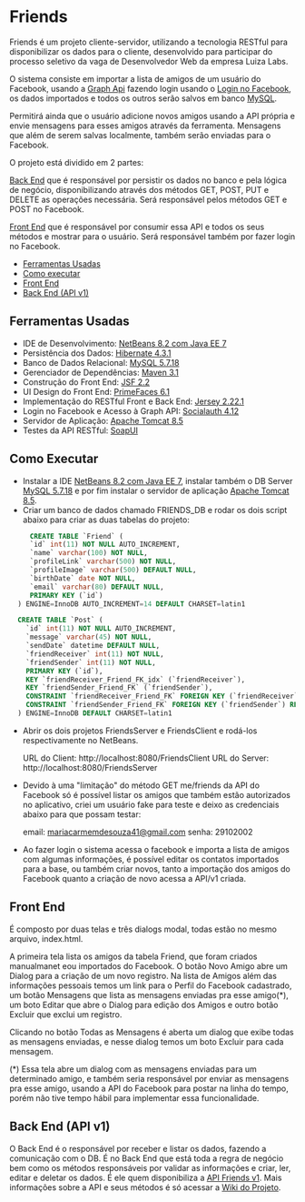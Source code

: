 # Friends
Friends é um projeto cliente-servidor, utilizando a tecnologia RESTful para disponibilizar os dados para o cliente, desenvolvido para participar do processo seletivo da vaga de Desenvolvedor Web da empresa Luiza Labs. 

O sistema consiste em importar a lista de amigos de um usuário do Facebook, usando a [Graph Api](https://developers.facebook.com/docs/graph-api) fazendo login usando o [Login no Facebook](https://developers.facebook.com/docs/facebook-login), os dados importados e todos os outros serão salvos em banco [MySQL](https://www.mysql.com/).

Permitirá ainda que o usuário adicione novos amigos usando a API própria e envie mensagens para esses amigos através da ferramenta. Mensagens que além de serem salvas localmente, também serão enviadas para o Facebook.

O projeto está dividido em 2 partes: 

[Back End](#back-end) que é responsável por persistir os dados no banco e pela lógica de negócio, disponibilizando através dos métodos GET, POST, PUT e DELETE as operações necessária. Será responsável pelos métodos GET e POST no Facebook.

[Front End](#front-end) que é responsável por consumir essa API e todos os seus métodos e mostrar para o usuário. Será responsável também por fazer login no Facebook.

- [Ferramentas Usadas](#ferramentas-usadas)
- [Como executar](#como-executar)
- [Front End](#front-end)
- [Back End (API v1)](#back-end)

## Ferramentas Usadas

- IDE de Desenvolvimento: [NetBeans 8.2 com Java EE 7](https://netbeans.org)
- Persistência dos Dados: [Hibernate 4.3.1](http://hibernate.org/)
- Banco de Dados Relacional: [MySQL 5.7.18](https://www.mysql.com)
- Gerenciador de Dependências: [Maven 3.1](https://maven.apache.org/)
- Construção do Front End: [JSF 2.2](https://javaee.github.io/javaserverfaces-spec/)
- UI Design do Front End: [PrimeFaces 6.1](https://www.primefaces.org/)
- Implementação do RESTful Front e Back End: [Jersey 2.22.1](https://github.com/jersey)
- Login no Facebook e Acesso à Graph API: [Socialauth 4.12](https://github.com/3pillarlabs/socialauth)
- Servidor de Aplicação: [Apache Tomcat 8.5](http://tomcat.apache.org/)
- Testes da API RESTful: [SoapUI](https://www.soapui.org/) 

## Como Executar

- Instalar a IDE [NetBeans 8.2 com Java EE 7](https://netbeans.org), instalar também o DB Server [MySQL 5.7.18](https://www.mysql.com) e por fim instalar o servidor de aplicação [Apache Tomcat 8.5](http://tomcat.apache.org/).
- Criar um banco de dados chamado FRIENDS_DB e rodar os dois script abaixo para criar as duas tabelas do projeto:

```SQL
     CREATE TABLE `Friend` (
     `id` int(11) NOT NULL AUTO_INCREMENT,
     `name` varchar(100) NOT NULL,
     `profileLink` varchar(500) NOT NULL,
     `profileImage` varchar(500) DEFAULT NULL,
     `birthDate` date NOT NULL,
     `email` varchar(80) DEFAULT NULL,
     PRIMARY KEY (`id`)
  ) ENGINE=InnoDB AUTO_INCREMENT=14 DEFAULT CHARSET=latin1

  CREATE TABLE `Post` (
    `id` int(11) NOT NULL AUTO_INCREMENT,
    `message` varchar(45) NOT NULL,
    `sendDate` datetime DEFAULT NULL,
    `friendReceiver` int(11) NOT NULL,
    `friendSender` int(11) NOT NULL,
    PRIMARY KEY (`id`),
    KEY `friendReceiver_Friend_FK_idx` (`friendReceiver`),
    KEY `friendSender_Friend_FK` (`friendSender`),
    CONSTRAINT `friendReceiver_Friend_FK` FOREIGN KEY (`friendReceiver`) REFERENCES `Friend` (`id`) ON DELETE NO ACTION O N     UPDATE NO ACTION,
    CONSTRAINT `friendSender_Friend_FK` FOREIGN KEY (`friendSender`) REFERENCES `Friend` (`id`) ON DELETE NO ACTION ON           UPDATE NO ACTION
  ) ENGINE=InnoDB DEFAULT CHARSET=latin1
```
- Abrir os dois projetos FriendsServer e FriendsClient e rodá-los respectivamente no NetBeans.

    URL do Client: http://localhost:8080/FriendsClient
    URL do Server: http://localhost:8080/FriendsServer

- Devido à uma "limitação" do método GET me/friends da API do Facebook só é possível listar os amigos que também estão autorizados no aplicativo, criei um usuário fake para teste e deixo as credenciais abaixo para que possam testar:
    
    email: mariacarmemdesouza41@gmail.com
    senha: 29102002

- Ao fazer login o sistema acessa o facebook e importa a lista de amigos com algumas informações, é possível editar os contatos importados para a base, ou também criar novos, tanto a importação dos amigos do Facebook quanto a criação de novo acessa a API/v1 criada.

## Front End

É composto por duas telas e três dialogs modal, todas estão no mesmo arquivo, index.html.

A primeira tela lista os amigos da tabela Friend, que foram criados manualmanet eou importados do Facebook. O botão Novo Amigo abre um Dialog para a criação de um novo registro. Na lista de Amigos além das informações pessoais temos um link para o Perfil do Facebook cadastrado, um botão Mensagens que lista as mensagens enviadas pra esse amigo(*), um boto Editar que abre o Dialog para edição dos Amigos e outro botão Excluir que exclui um registro.

Clicando no botão Todas as Mensagens é aberta um dialog que exibe todas as mensagens enviadas, e nesse dialog temos um boto Excluir para cada mensagem.

(*) Essa tela abre um dialog com as mensagens enviadas para um determinado amigo, e também seria responsável por enviar as mensagens pra esse amigo, usando a API do Facebook para postar na linha do tempo, porém não tive tempo hábil para implementar essa funcionalidade.

## Back End (API v1)

O Back End é o responsável por receber e listar os dados, fazendo a comunicação com o DB. É no Back End que está toda a regra de negócio bem como os métodos responsáveis por validar as informações e criar, ler, editar e deletar os dados. É ele quem disponibiliza a [API Friends v1](https://github.com/alanfrnk/friends/wiki). Mais informações sobre a API e seus métodos é só acessar a [Wiki do Projeto](https://github.com/alanfrnk/friends/wiki).

